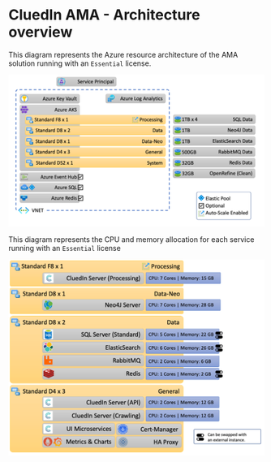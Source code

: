 # CluedIn AMA - Architecture overview

This diagram represents the Azure resource architecture of the AMA solution running with an `Essential` license.

![img.png](../../../assets/images/ama/architecture/img.png)

This diagram represents the CPU and memory allocation for each service running with an `Essential` license

![img_1.png](../../../assets/images/ama/architecture/img_1.png)